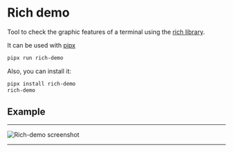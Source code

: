 # Rich demo

Tool to check the graphic features of a terminal using the [rich library][1].

It can be used with [pipx][2]

```bash
pipx run rich-demo
```

Also, you can install it:

```bash
pipx install rich-demo
rich-demo
```

## Example

-----

![Rich-demo screenshot](mintty_tiAfx8nc4v.png)

-----

[1]: https://github.com/Textualize/rich
[2]: https://github.com/pypa/pipx
[3]: https://github.com/chemacortes/rich-demo/raw/main/mintty_tiAfx8nc4v.png
